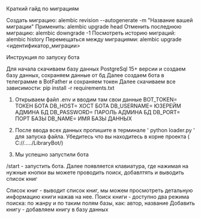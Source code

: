 Краткий гайд по миграциям

Создать миграцию: alembic revision --autogenerate -m "Название вашей миграции"
Применить: alembic upgrade head
Отменить последнюю миграцию: alembic downgrade -1
Посмотреть историю миграций: alembic history
Перемещаться между миграциями: alembic upgrade <идентификатор_миграции>


Инструкция по запуску бота

Для начала скачиваем базу данных PostgreSql 15+ версии и создаем базу данных, сохраняем данные от бд
Далее создаем бота в телеграмме в BotFather и сохраняем токен 
Далее скачиваем все зависимости: pip install -r requirements.txt

1) Открываем файл .env и вводим там свои данные
BOT_TOKEN= ТОКЕН БОТА
DB_HOST= ХОСТ БОТА
DB_USERNAME= ЮЗЕРЕЙМ АДМИНА БД
DB_PASSWORD= ПАРОЛЬ АДМИНА БД
DB_PORT= ПОРТ БАЗЫ
DB_NAME= ИМЯ БАЗЫ ДАННЫХ

2) После ввода всех данных пропишите в терминале ' python loader.py ' для запуска файла. Убедитесь что вы находитесь в корне проекта ( C://...../LibraryBot/)

3) Мы успешно запустили бота


/start - запустить бота. Далее появляется клавиатура, где нажимая на нужные кнопки вы можете проводить поиск, добавлтять и выводить список книг

Список книг - выводит список книг, мы можем просмотреть детальную информацию книги нажав на нее. 
Поиск книги - доступно два режима поиска: по жанру и по таким полям базы, как: автор, название
Добавить книгу - добавляем книгу в базу данных

